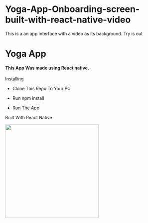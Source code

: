 # Yoga-App-Onboarding-screen-built-with-react-native-video

This is a an app interface with a video as its background. Try is out

<h1>Yoga App</h1>

<h4>This App Was made using React native.</h4>

Installing

* Clone This Repo To Your PC

* Run npm install

* Run The App


Built With React Native



<img src="https://github.com/Threadripper92/Yoga-App-Onboarding-screen-built-with-react-native-video-/blob/main/assets/APP.gif" width="300">



